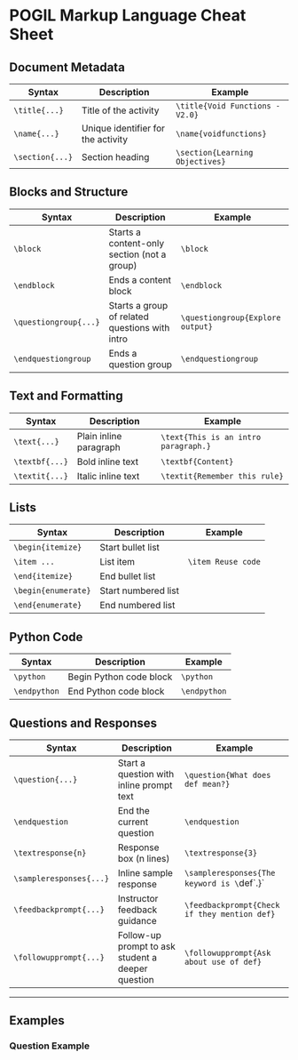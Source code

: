 # POGIL Markup Language Cheat Sheet 
## Document Metadata
| Syntax             | Description                          | Example                          |
|--------------------|--------------------------------------|----------------------------------|
| `\title{...}`      | Title of the activity                 | `\title{Void Functions - V2.0}` |
| `\name{...}`       | Unique identifier for the activity    | `\name{voidfunctions}`          |
| `\section{...}`    | Section heading                       | `\section{Learning Objectives}` |

## Blocks and Structure
| Syntax                 | Description                                     | Example                            |
|------------------------|-------------------------------------------------|------------------------------------|
| `\block`               | Starts a content-only section (not a group)     | `\block`                           |
| `\endblock`            | Ends a content block                            | `\endblock`                        |
| `\questiongroup{...}`  | Starts a group of related questions with intro  | `\questiongroup{Explore output}`  |
| `\endquestiongroup`    | Ends a question group                           | `\endquestiongroup`               |

## Text and Formatting
| Syntax           | Description              | Example                                |
|------------------|--------------------------|----------------------------------------|
| `\text{...}`     | Plain inline paragraph   | `\text{This is an intro paragraph.}`   |
| `\textbf{...}`   | Bold inline text         | `\textbf{Content}`                     |
| `\textit{...}`   | Italic inline text       | `\textit{Remember this rule}`          |

## Lists
| Syntax               | Description              | Example                                |
|----------------------|--------------------------|----------------------------------------|
| `\begin{itemize}`    | Start bullet list        |                                        |
| `\item ...`          | List item                | `\item Reuse code`                     |
| `\end{itemize}`      | End bullet list          |                                        |
| `\begin{enumerate}`  | Start numbered list      |                                        |
| `\end{enumerate}`    | End numbered list        |                                        |

## Python Code
| Syntax        | Description                  | Example                                |
|---------------|------------------------------|----------------------------------------|
| `\python`     | Begin Python code block      | `\python`                              |
| `\endpython`  | End Python code block        | `\endpython`                           |

## Questions and Responses
| Syntax                      | Description                                                  | Example                                       |
|-----------------------------|--------------------------------------------------------------|-----------------------------------------------|
| `\question{...}`            | Start a question with inline prompt text                     | `\question{What does def mean?}`             |
| `\endquestion`              | End the current question                                     | `\endquestion`                                |
| `\textresponse{n}`          | Response box (n lines)                                       | `\textresponse{3}`                            |
| `\sampleresponses{...}`     | Inline sample response                                       | `\sampleresponses{The keyword is \`def\`.}`   |
| `\feedbackprompt{...}`      | Instructor feedback guidance                                 | `\feedbackprompt{Check if they mention def}`  |
| `\followupprompt{...}`      | Follow-up prompt to ask student a deeper question            | `\followupprompt{Ask about use of def}`       |

---

##  Examples

### Question Example

